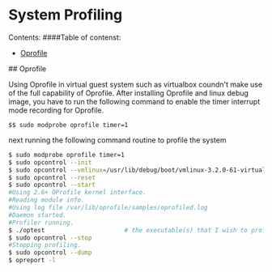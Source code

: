 System Profiling
===

Contents:
####Table of contenst:

- [Oprofile](#oprofile)

<a name="oprofile" />
## Oprofile

Using Oprofile in virtual guest system such as virtualbox coundn't make use of the full capability of Oprofile. After installing Oprofile and linux debug image, you have to run the following command to enable the timer interrupt mode recording for Oprofile.

`$$ sudo modprobe oprofile timer=1` 

next running the following command routine to profile the system

```bash
$ sudo modprobe oprofile timer=1
$ sudo opcontrol --init
$ sudo opcontrol --vmlinux=/usr/lib/debug/boot/vmlinux-3.2.0-61-virtual
$ sudo opcontrol --reset
$ sudo opcontrol --start
#Using 2.6+ OProfile kernel interface.
#Reading module info.
#Using log file /var/lib/oprofile/samples/oprofiled.log
#Daemon started.
#Profiler running.
$ ./optest                      # the executable(s) that I wish to profile
$ sudo opcontrol --stop
#Stopping profiling.
$ sudo opcontrol --dump
$ opreport -l
```